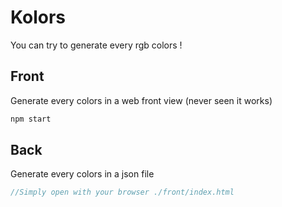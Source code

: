 # Kolors
You can try to generate every rgb colors !
 
## Front
Generate every colors in a web front view (never seen it works)
```js
npm start
```

## Back
Generate every colors in a json file
```js
//Simply open with your browser ./front/index.html
```